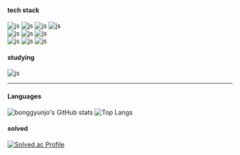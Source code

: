 <div align="left">

  
#### tech stack

![js](https://img.shields.io/badge/Vue.js-35495E?style=for-the-badge&logo=vue.js&logoColor=4FC08D)
![js](https://img.shields.io/badge/Spring-6DB33F?style=for-the-badge&logo=spring&logoColor=white)
![js](https://img.shields.io/badge/MySQL-00000F?style=for-the-badge&logo=mysql&logoColor=white)
![js](https://img.shields.io/badge/MariaDb-E34F26?style=for-the-badge&logo=mariadb&logoColor=green)
<br>
![js](https://img.shields.io/badge/JavaScript-F7DF1E?style=for-the-badge&logo=JavaScript&logoColor=white)
![js](https://img.shields.io/badge/HTML-239120?style=for-the-badge&logo=html5&logoColor=white)
![js](https://img.shields.io/badge/CSS-239120?&style=for-the-badge&logo=css3&logoColor=white)
<br>
![js](https://img.shields.io/badge/HTML5-E34F26?style=for-the-badge&logo=html5&logoColor=white)
![js](https://img.shields.io/badge/Python-14354C?style=for-the-badge&logo=python&logoColor=white)
![js](https://img.shields.io/badge/Java-ED8B00?style=for-the-badge&logo=openjdk&logoColor=white)
#### studying
![js](https://img.shields.io/badge/React-20232A?style=for-the-badge&logo=react&logoColor=61DAFB)


---

#### Languages

![bonggyunjo's GitHub stats](https://github-readme-stats.vercel.app/api?username=bonggyunjo&show_icons=true&theme=merko)
![Top Langs](https://github-readme-stats.vercel.app/api/top-langs/?username=bonggyunjo&layout=compact)

#### solved
[![Solved.ac Profile](http://mazassumnida.wtf/api/v2/generate_badge?boj=kjbg4565388)](https://solved.ac/kjbg4565388/)

</div>

